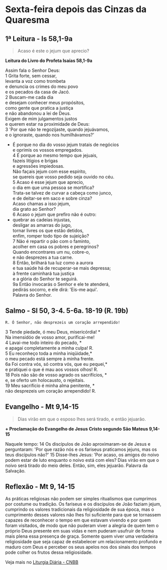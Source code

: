 # Sexta-feira depois das Cinzas da Quaresma

## 1ª Leitura - Is 58,1-9a

> Acaso é este o jejum que aprecio?

**Leitura do Livro do Profeta Isaías 58,1-9a**

Assim fala o Senhor Deus:    
1 Grita forte, sem cessar,   
 levanta a voz como trombeta   
 e denuncia os crimes do meu povo   
 e os pecados da casa de Jacó.    
2 Buscam-me cada dia   
 e desejam conhecer meus propósitos,   
 como gente que pratica a justiça   
 e não abandonou a lei de Deus.   
 Exigem de mim julgamentos justos   
 e querem estar na proximidade de Deus:    
3 'Por que não te regozijaste, quando jejuávamos,   
 e o ignoraste, quando nos humilhávamos?'   
 - É porque no dia do vosso jejum tratais de negócios   
 e oprimis os vossos empregados.    
4 É porque ao mesmo tempo que jejuais,   
 fazeis litígios e brigas   
 e agressões impiedosas.   
 Não façais jejum com esse espírito,   
 se quereis que vosso pedido seja ouvido no céu.    
5 Acaso é esse jejum que aprecio,   
 o dia em que uma pessoa se mortifica?   
 Trata-se talvez de curvar a cabeça como junco,   
 e de deitar-se em saco e sobre cinza?   
 Acaso chamas a isso jejum,   
 dia grato ao Senhor?    
6 Acaso o jejum que prefiro não é outro:   
 - quebrar as cadeias injustas,   
 desligar as amarras do jugo,   
 tornar livres os que estão detidos,   
 enfim, romper todo tipo de sujeição?    
7 Não é repartir o pão com o faminto,   
 acolher em casa os pobres e peregrinos?   
 Quando encontrares um nu, cobre-o,   
 e não desprezes a tua carne.    
8 Então, brilhará tua luz como a aurora   
 e tua saúde há de recuperar-se mais depressa;   
 à frente caminhará tua justiça   
 e a glória do Senhor te seguirá.    
9a Então invocarás o Senhor e ele te atenderá,   
 pedirás socorro, e ele dirá: 'Eis-me aqui'.   
 Palavra do Senhor.

## Salmo - Sl 50, 3-4. 5-6a. 18-19 (R. 19b)

`R. Ó Senhor, não desprezeis um coração arrependido!`

3 Tende piedade, ó meu Deus, misericórdia! *   
 Na imensidóo de vosso amor, purificai-me!    
4 Lavai-me todo inteiro do pecado, *   
 e apagai completamente a minha culpa! R.      
5 Eu reconheço toda a minha iniqüidade,*   
 o meu pecado está sempre à minha frente.    
6a Foi contra vós, só contra vós, que eu pequei,*   
 e pratiquei o que é mau aos vossos olhos! R.      
18 Pois não são de vosso agrado os sacrifícios, *   
 e, se oferto um holocausto, o rejeitais.    
19 Meu sacrifício é minha alma penitente, *   
 não desprezeis um coração arrependido! R.

## Evangelho - Mt 9,14-15

> Dias virão em que o esposo lhes será tirado, e então jejuarão.

**+ Proclamação do Evangelho de Jesus Cristo segundo São Mateus  9,14-15**

Naquele tempo:    14 Os discípulos de João aproximaram-se de Jesus     e perguntaram:     'Por que razão nós e os fariseus praticamos jejuns,     mas os teus discípulos não?'    15 Disse-lhes Jesus:     'Por acaso, os amigos do noivo podem estar de luto     enquanto o noivo está com eles?     Dias virão em que o noivo será tirado do meio deles.     Então, sim, eles jejuarão.     Palavra da Salvação.

## Reflexão - Mt 9, 14-15

As práticas religiosas não podem ser simples ritualismos que cumprimos por costume ou tradição. Os fariseus e os discípulos de João faziam jejum, cumprindo os valores tradicionais da religiosidade de sua época, mas o cumprimento desses valores não lhes foi suficiente para que se tornassem capazes de reconhecer o tempo em que estavam vivendo e por quem foram visitados, de modo que não puderam viver a alegria de quem tem o próprio Deus presente em suas vidas e nem puderam usufruir de forma mais plena essa presença de graça. Somente quem viver uma verdadeira religiosidade que seja capaz de estabelecer um relacionamento profundo e maduro com Deus e perceber os seus apelos nos dos sinais dos tempos pode colher os frutos dessa religiosidade.

Veja mais no [Liturgia Diária - CNBB](http://liturgiadiaria.cnbb.org.br/app/user/user/UserView.php?ano=2017&mes=3&dia=3)